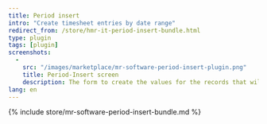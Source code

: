 ```yaml
---
title: Period insert
intro: "Create timesheet entries by date range"
redirect_from: /store/hmr-it-period-insert-bundle.html
type: plugin
tags: [plugin]
screenshots:
  - 
    src: "/images/marketplace/mr-software-period-insert-plugin.png"
    title: Period-Insert screen 
    description: The form to create the values for the records that will be created 
lang: en
---
```


{% include store/mr-software-period-insert-bundle.md %}
